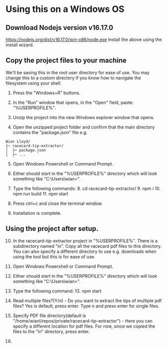 # Using this on a Windows OS

## Download Nodejs version v16.17.0

https://nodejs.org/dist/v16.17.0/win-x86/node.exe Install the above using the install wizard.

## Copy the project files to your machine

We'll be saving this in the root user directory for ease of use. You may change this to a custom directory if you know how to navigate the filesystem using your shell.

1. Press the "Windows+R" buttons.

2. In the "Run" window that opens, in the "Open" field, paste: "%USERPROFILE%".

3. Unzip the project into the new Windows explorer window that opens.

4. Open the unzipped project folder and confirm that the main directory contains the "package.json" file e.g.

```
Wian Lloyd/
├─ racecard-tip-extractor/
│  ├─ package.json
│  ├─ ...
```

5. Open Windows Powershell or Command Prompt.

6. Either should start in the "%USERPROFILE%" directory which will look something like "C:\Users\wian>".

7. Type the following commands: 8. cd racecard-tip-extractor/ 9. npm i 10. npm run build 11. npm start

8. Press ctrl+c and close the terminal window.

9. Installation is complete.

## Using the project after setup.

10. In the racecard-tip-extractor project in "%USERPROFILE%". There is a subdirectory named "in". Copy all the racecard pdf files to this directory. You can also specify a different directory to use e.g. downloads when using the tool but this is for ease of use.

11. Open Windows Powershell or Command Prompt.

12. Either should start in the "%USERPROFILE%" directory which will look something like "C:\Users\wian>".

13. Type the following command: 13. npm start

14. Read multiple files?(Y/n) - Do you want to extract the tips of multiple pdf files? Yes is default, press enter. Type n and press enter for single files.

15. Specify PDF file directory(default is "/home/wianl/repos/private/racecard-tip-extractor") - Here you can specify a different location for pdf files. For now, since we copied the files to the "in" directory, press enter.

16.
